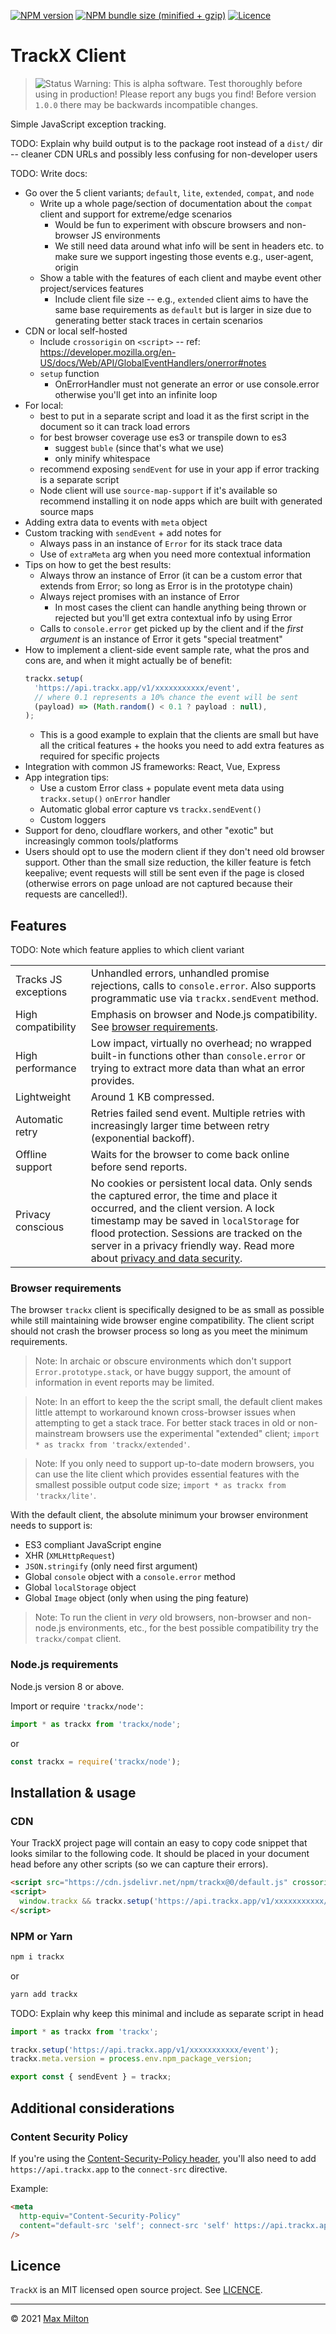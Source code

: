 [![NPM version](https://img.shields.io/npm/v/trackx.svg)](https://www.npmjs.com/package/trackx)
[![NPM bundle size (minified + gzip)](https://img.shields.io/bundlephobia/minzip/trackx.svg)](https://bundlephobia.com/result?p=trackx)
[![Licence](https://img.shields.io/github/license/MaxMilton/trackx.svg)](https://github.com/MaxMilton/trackx/blob/master/LICENSE)

# TrackX Client

> ![Status](https://img.shields.io/badge/status-alpha-red) Warning: This is alpha software. Test thoroughly before using in production! Please report any bugs you find! Before version `1.0.0` there may be backwards incompatible changes.

Simple JavaScript exception tracking.

TODO: Explain why build output is to the package root instead of a `dist/` dir -- cleaner CDN URLs and possibly less confusing for non-developer users

TODO: Write docs:

- Go over the 5 client variants; `default`, `lite`, `extended`, `compat`, and `node`
  - Write up a whole page/section of documentation about the `compat` client and support for extreme/edge scenarios
    - Would be fun to experiment with obscure browsers and non-browser JS environments
    - We still need data around what info will be sent in headers etc. to make sure we support ingesting those events e.g., user-agent, origin
  - Show a table with the features of each client and maybe event other project/services features
    - Include client file size -- e.g., `extended` client aims to have the same base requirements as `default` but is larger in size due to generating better stack traces in certain scenarios
- CDN or local self-hosted
  - Include `crossorigin` on `<script>` -- ref: https://developer.mozilla.org/en-US/docs/Web/API/GlobalEventHandlers/onerror#notes
  - `setup` function
    - OnErrorHandler must not generate an error or use console.error otherwise you'll get into an infinite loop
- For local:
  - best to put in a separate script and load it as the first script in the document so it can track load errors
  - for best browser coverage use es3 or transpile down to es3
    - suggest `buble` (since that's what we use)
    - only minify whitespace
  - recommend exposing `sendEvent` for use in your app if error tracking is a separate script
  - Node client will use `source-map-support` if it's available so recommend installing it on node apps which are built with generated source maps
- Adding extra data to events with `meta` object
- Custom tracking with `sendEvent` + add notes for
  - Always pass in an instance of `Error` for its stack trace data
  - Use of `extraMeta` arg when you need more contextual information
- Tips on how to get the best results:
  - Always throw an instance of Error (it can be a custom error that extends from Error; so long as Error is in the prototype chain)
  - Always reject promises with an instance of Error
    - In most cases the client can handle anything being thrown or rejected but you'll get extra contextual info by using Error
  - Calls to `console.error` get picked up by the client and if the _first argument_ is an instance of Error it gets "special treatment"
- How to implement a client-side event sample rate, what the pros and cons are, and when it might actually be of benefit:
  ```js
  trackx.setup(
    'https://api.trackx.app/v1/xxxxxxxxxxx/event',
    // where 0.1 represents a 10% chance the event will be sent
    (payload) => (Math.random() < 0.1 ? payload : null),
  );
  ```
  - This is a good example to explain that the clients are small but have all the critical features + the hooks you need to add extra features as required for specific projects
- Integration with common JS frameworks: React, Vue, Express
- App integration tips:
  - Use a custom Error class + populate event meta data using `trackx.setup()` `onError` handler
  - Automatic global error capture vs `trackx.sendEvent()`
  - Custom loggers
- Support for deno, cloudflare workers, and other "exotic" but increasingly common tools/platforms
- Users should opt to use the modern client if they don't need old browser support. Other than the small size reduction, the killer feature is fetch keepalive; event requests will still be sent even if the page is closed (otherwise errors on page unload are not captured because their requests are cancelled!).

## Features

TODO: Note which feature applies to which client variant

<!-- prettier-ignore -->
| | |
| --- | --- |
| Tracks JS exceptions | Unhandled errors, unhandled promise rejections, calls to `console.error`. Also supports programmatic use via `trackx.sendEvent` method. |
| High compatibility   | Emphasis on browser and Node.js compatibility. See [browser requirements](#Browser%20requirements). |
| High performance | Low impact, virtually no overhead; no wrapped built-in functions other than `console.error` or trying to extract more data than what an error provides. |
| Lightweight | Around 1 KB compressed. |
| Automatic retry | Retries failed send event. Multiple retries with increasingly larger time between retry (exponential backoff). |
| Offline support | Waits for the browser to come back online before send reports. |
| Privacy conscious | No cookies or persistent local data. Only sends the captured error, the time and place it occurred, and the client version. A lock timestamp may be saved in `localStorage` for flood protection. Sessions are tracked on the server in a privacy friendly way. Read more about [privacy and data security](https://docs.trackx.app/#/privacy-and-user-data.md). |

### Browser requirements

The browser `trackx` client is specifically designed to be as small as possible while still maintaining wide browser engine compatibility. The client script should not crash the browser process so long as you meet the minimum requirements.

> Note: In archaic or obscure environments which don't support `Error.prototype.stack`, or have buggy support, the amount of information in event reports may be limited.

> Note: In an effort to keep the the script small, the default client makes little attempt to workaround known cross-browser issues when attempting to get a stack trace. For better stack traces in old or non-mainstream browsers use the experimental "extended" client; `import * as trackx from 'trackx/extended'`.

> Note: If you only need to support up-to-date modern browsers, you can use the lite client which provides essential features with the smallest possible output code size; `import * as trackx from 'trackx/lite'`.

With the default client, the absolute minimum your browser environment needs to support is:

- ES3 compliant JavaScript engine
- XHR (`XMLHttpRequest`)
- `JSON.stringify` (only need first argument)
- Global `console` object with a `console.error` method
- Global `localStorage` object
- Global `Image` object (only when using the ping feature)

<!-- TODO: Add link to docs or rewrite -->

> Note: To run the client in _very_ old browsers, non-browser and non-node.js environments, etc., for the best possible compatibility try the `trackx/compat` client.

### Node.js requirements

Node.js version 8 or above.

Import or require `'trackx/node'`:

```js
import * as trackx from 'trackx/node';
```

or

```js
const trackx = require('trackx/node');
```

## Installation & usage

### CDN

Your TrackX project page will contain an easy to copy code snippet that looks similar to the following code. It should be placed in your document head before any other scripts (so we can capture their errors).

<!-- prettier-ignore -->
```html
<script src="https://cdn.jsdelivr.net/npm/trackx@0/default.js" crossorigin></script>
<script>
  window.trackx && trackx.setup('https://api.trackx.app/v1/xxxxxxxxxxx/event');
</script>
```

### NPM or Yarn

```sh
npm i trackx
```

or

```sh
yarn add trackx
```

TODO: Explain why keep this minimal and include as separate script in head

```ts
import * as trackx from 'trackx';

trackx.setup('https://api.trackx.app/v1/xxxxxxxxxxx/event');
trackx.meta.version = process.env.npm_package_version;

export const { sendEvent } = trackx;
```

## Additional considerations

### Content Security Policy

If you're using the [Content-Security-Policy header](https://developer.mozilla.org/en-US/docs/Web/HTTP/CSP), you'll also need to add `https://api.trackx.app` to the `connect-src` directive.

Example:

```html
<meta
  http-equiv="Content-Security-Policy"
  content="default-src 'self'; connect-src 'self' https://api.trackx.app"
/>
```

## Licence

`TrackX` is an MIT licensed open source project. See [LICENCE](https://github.com/MaxMilton/trackx/blob/master/LICENCE).

---

© 2021 [Max Milton](https://maxmilton.com)
